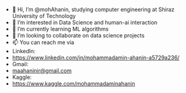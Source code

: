 - 👋 Hi, I’m @mohAhanin, studying computer engineering at Shiraz University of Technology
- 👀 I’m interested in Data Science and human-ai interaction 
- 🌱 I’m currently learning ML algorithms  
- 💞️ I’m looking to collaborate on data science projects
- 📫 You can reach me via 
- LinkedIn:
- https://www.linkedin.com/in/mohammadamin-ahanin-a5729a236/
- Gmail:
- maahaninir@gmail.com
- Kaggle: 
- https://www.kaggle.com/mohammadaminahanin


<!---
mohAhanin/mohAhanin is a ✨ special ✨ repository because its `README.md` (this file) appears on your GitHub profile.
You can click the Preview link to take a look at your changes.
--->
